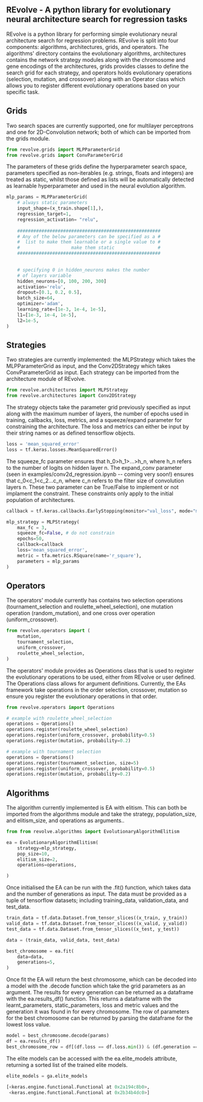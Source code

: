 ## REvolve - A python library for evolutionary neural architecture search for regression tasks ##

REvolve is a python library for performing simple evolutionary neural architecture search for regression problems.  REvolve is split into four components: algorithms, architectures, grids, and operators.  The algorithms' directory contains the evolutionary algorithms, architectures contains the 
network strategy modules along with the chromosome and gene encodings of the architectures, 
grids provides classes to define the search grid for each strategy, and operators holds
evolutionary operations (selection, mutation, and crossover) along with 
an Operator class which allows you to register different evolutionary
operations based on your specific task. 

## Grids

Two search spaces are currently supported, one for multilayer perceptrons
and one for 2D-Convolution network; both of which can be imported from the grids module.

```python 
from revolve.grids import MLPParameterGrid
from revolve.grids import ConvParameterGrid
```

The parameters of these grids define the hyperparameter search space, parameters specified as non-iterables
(e.g. strings, floats and integers) are treated as static, whilst those defined as lists will be automatically detected
as learnable hyperparameter and used in the neural evolution algorithm.

```python 
mlp_params = MLPParameterGrid(
    # always static parameters
    input_shape=(x_train.shape[1],), 
    regression_target=1,
    regression_activation= "relu",
    
    #####################################################
    # Any of the below parameters can be specified as a #
    #  list to make them learnable or a single value to #
    #                   make them static                #
    #####################################################

    
    # specifying 0 in hidden_neurons makes the number
    # of layers variable
    hidden_neurons=[0, 100, 200, 300] 
    activation='relu',
    dropout=[0.1, 0.2, 0.5],
    batch_size=64,
    optimizer='adam',
    learning_rate=[1e-3, 1e-4, 1e-5],
    l1=[1e-3, 1e-4, 1e-5],
    l2=1e-5,
)
```

## Strategies

Two strategies are currently implemented: the MLPStrategy which takes the MLPParameterGrid
as input, and the Conv2DStrategy which takes ConvParameterGrid as input.
Each strategy can be imported from the architecture module of REvolve. 


```python 
from revolve.architectures import MLPStrategy
from revolve.architectures import Conv2DStrategy
```

The strategy objects take the parameter grid previously specified as input along with the maximum number of layers, 
the number of epochs used in training, callbacks, loss, metrics, and a squeeze/expand parameter for constraining the 
architecture. The loss and metrics can either be input by their string names or as defined tensorflow objects.

```python 
loss = 'mean_squared_error'
loss = tf.keras.losses.MeanSquaredError()
```

The squeeze_fc parameter ensures that h_0>h_1>...>h_n, where h_n refers to the number of logits on hidden 
layer n. The expand_conv parameter (seen in examples/conv2d_regression.ipynb -- coming very soon!) ensures that c_0<c_1<c_2...c_n, where c_n
refers to the filter size of convolution layers n. These two parameter can be True/False to implement or not implament 
the constraint. These constraints only apply to the initial population of architectures.

```python 
callback = tf.keras.callbacks.EarlyStopping(monitor="val_loss", mode="min", patience=2)

mlp_strategy = MLPStrategy(
    max_fc = 3,
    squeeze_fc=False, # do not constrain
    epochs=50,
    callback=callback
    loss='mean_squared_error',
    metric = tfa.metrics.RSquare(name='r_square'),
    parameters = mlp_params
)
```

## Operators

The operators' module currently has contains two selection operations (tournament_selection and 
roulette_wheel_selection), one mutation operation (random_mutation), and one cross over operation (uniform_crossover).

```python 
from revolve.operators import (
    mutation,
    tournament_selection,
    uniform_crossover,
    roulette_wheel_selection,
)
```

The operators' module provides as Operations class that is used to register
the evolutionary operations to be used, either from REvolve or user defined. The Operations class allows for argument 
definitions. Currently, the EAs framework take operations in the order selection, crossover, mutation so ensure you 
register the evolutionary operations in that order.


```python 
from revolve.operators import Operations

# example with roulette_wheel_selection
operations = Operations()
operations.register(roulette_wheel_selection)
operations.register(uniform_crossover, probability=0.5)
operations.register(mutation, probability=0.2)

# example with tournament selection
operations = Operations()
operations.register(tournament_selection, size=5)
operations.register(uniform_crossover, probability=0.5)
operations.register(mutation, probability=0.2)
```

## Algorithms 

The algorithm currently implemented is EA with elitism. This can both be imported from the 
algorithms module and take the strategy, population_size, and elitism_size, and operations as arguments..


```python 
from from revolve.algorithms import EvolutionaryAlgorithmElitism

ea = EvolutionaryAlgorithmElitism(
    strategy=mlp_strategy,
    pop_size=10,
    elitism_size=2,
    operations=operations,

)
```

Once initialised the EA can be run with the .fit() function, which takes data and the number 
of generations as input. The data must be provided as a tuple of tensorflow datasets; including 
training_data, validation_data, and test_data.


```python 
train_data = tf.data.Dataset.from_tensor_slices((x_train, y_train))
valid_data = tf.data.Dataset.from_tensor_slices((x_valid, y_valid))
test_data = tf.data.Dataset.from_tensor_slices((x_test, y_test))

data = (train_data, valid_data, test_data)

best_chromosome = ea.fit(
    data=data,
    generations=5,
)
```

Once fit the EA will return the best chromosome, which can be decoded into a model
with the .decode function which take the grid parameters as an argument. The results 
for every generation can be returned as a dataframe with the ea.results_df() function. 
This returns a dataframe with the learnt_parameters, static_parameters, loss and metric values and
the generation it was found in for every chromosome. The row of parameters for the best chromosome can 
be returned by parsing the dataframe for the lowest loss value.

```python 
model = best_chromosome.decode(params)
df = ea.results_df()
best_chromosome_row = df[(df.loss == df.loss.min()) & (df.generation == df.generation.max())]
```

The elite models can be accessed with the ea.elite_models attribute, returning a sorted list of the 
trained elite models. 

```python 
elite_models = ga.elite_models

[<keras.engine.functional.Functional at 0x2a194c8b0>,
 <keras.engine.functional.Functional at 0x2b34b4dc0>]
```
